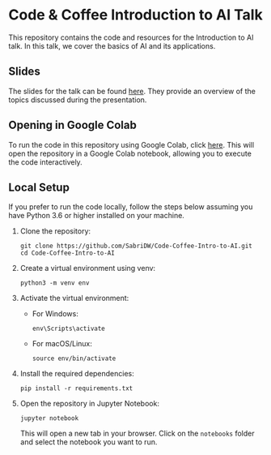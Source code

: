 # Code & Coffee Introduction to AI Talk

This repository contains the code and resources for the Introduction to AI talk. In this talk, we cover the basics of AI and its applications.

## Slides
The slides for the talk can be found [here](/Slides.pdf). They provide an overview of the topics discussed during the presentation.

## Opening in Google Colab
To run the code in this repository using Google Colab, click [here](https://colab.research.google.com/github/SabriDW/Code-Coffee-Intro-to-AI/blob/main/MNIST%20Code.ipynb). This will open the repository in a Google Colab notebook, allowing you to execute the code interactively.

## Local Setup
If you prefer to run the code locally, follow the steps below assuming you have Python 3.6 or higher installed on your machine.

1. Clone the repository:
    ```
    git clone https://github.com/SabriDW/Code-Coffee-Intro-to-AI.git
    cd Code-Coffee-Intro-to-AI
    ```

2. Create a virtual environment using venv:
    ```
    python3 -m venv env
    ```

3. Activate the virtual environment:
    - For Windows:
      ```
      env\Scripts\activate
      ```
    - For macOS/Linux:
      ```
      source env/bin/activate
      ```

4. Install the required dependencies:
    ```
    pip install -r requirements.txt
    ```

5. Open the repository in Jupyter Notebook:
    ```
    jupyter notebook
    ```
    This will open a new tab in your browser. Click on the `notebooks` folder and select the notebook you want to run.

